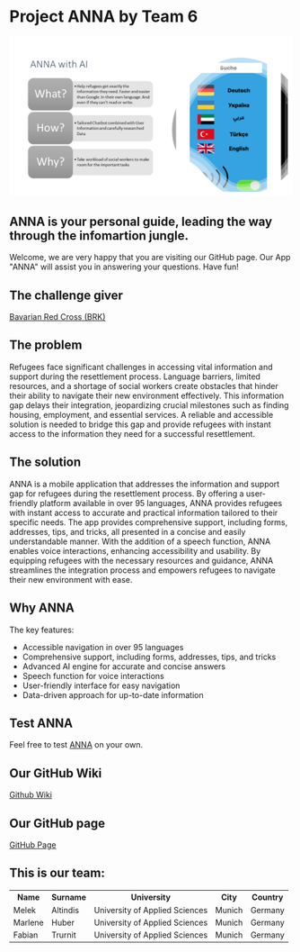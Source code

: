 # Project ANNA by Team 6

![](Documents/Elevator_Pitch_Slide.png)


## ANNA is your personal guide, leading the way through the infomartion jungle.

Welcome, we are very happy that you are visiting our GitHub page. Our App "ANNA" will assist you in answering your questions. Have fun!  

## The challenge giver

[Bavarian Red Cross (BRK)](https://www.brk.de/)

## The problem
Refugees face significant challenges in accessing vital information and support during the resettlement process. Language barriers, limited resources, and a shortage of social workers create obstacles that hinder their ability to navigate their new environment effectively. This information gap delays their integration, jeopardizing crucial milestones such as finding housing, employment, and essential services. A reliable and accessible solution is needed to bridge this gap and provide refugees with instant access to the information they need for a successful resettlement.

## The solution
ANNA is a mobile application that addresses the information and support gap for refugees during the resettlement process. By offering a user-friendly platform available in over 95 languages, ANNA provides refugees with instant access to accurate and practical information tailored to their specific needs. The app provides comprehensive support, including forms, addresses, tips, and tricks, all presented in a concise and easily understandable manner. With the addition of a speech function, ANNA enables voice interactions, enhancing accessibility and usability. By equipping refugees with the necessary resources and guidance, ANNA streamlines the integration process and empowers refugees to navigate their new environment with ease.

## Why ANNA

The key features:
- Accessible navigation in over 95 languages
- Comprehensive support, including forms, addresses, tips, and tricks
- Advanced AI engine for accurate and concise answers
- Speech function for voice interactions
- User-friendly interface for easy navigation
- Data-driven approach for up-to-date information

## Test ANNA

Feel free to test [ANNA](https://www.figma.com/proto/XbzkLkKWHi29msgiZa1eYH/Prototype?type=design&node-id=1-173&scaling=scale-down&page-id=0%3A1&starting-point-node-id=1%3A159) on your own.

## Our GitHub Wiki 

[Github Wiki](https://github.com/Real-Projects-Digitalization/ANNA-Team-6-SS23-/wiki)

## Our GitHub page

[GitHub Page](https://real-projects-digitalization.github.io/ANNA-Team-6-SS23-/)

## This is our team:

<table>
  <tr>
    <th> Name </th>
    <th> Surname </th>
    <th> University </th>
    <th> City </th>
    <th> Country </th>
  </tr>
  <tr>
    <td> Melek </td>
    <td> Altindis </td>
    <td >University of Applied Sciences </td>
    <td> Munich </td>
    <td> Germany </td>
  </tr>
  <tr>
    <td> Marlene </td>
    <td> Huber </td>
    <td> University of Applied Sciences </td>
    <td> Munich </td>
    <td> Germany </td>
  </tr>
  <tr>
    <td>Fabian </td>
    <td>Trurnit </td>
    <td> University of Applied Sciences </td>
    <td>Munich </td>
    <td>Germany </td>
  </tr>
</table>

